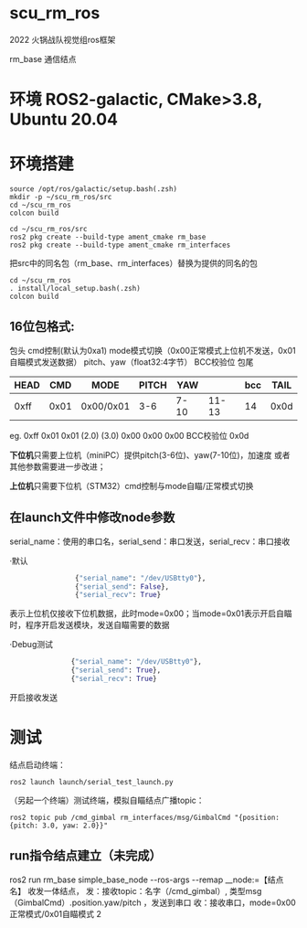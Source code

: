 # **scu_rm_ros**
2022 火锅战队视觉组ros框架

rm_base 通信结点
# 环境 ROS2-galactic, CMake>3.8, Ubuntu 20.04

# 环境搭建

``` shell
source /opt/ros/galactic/setup.bash(.zsh)
mkdir -p ~/scu_rm_ros/src
cd ~/scu_rm_ros
colcon build
```
```shell
cd ~/scu_rm_ros/src
ros2 pkg create --build-type ament_cmake rm_base
ros2 pkg create --build-type ament_cmake rm_interfaces
```

把src中的同名包（rm_base、rm_interfaces）替换为提供的同名的包
```
cd ~/scu_rm_ros
. install/local_setup.bash(.zsh)
colcon build 
```

## 16位包格式:
包头 cmd控制(默认为0xa1) mode模式切换（0x00正常模式上位机不发送，0x01自瞄模式发送数据） pitch、yaw（float32:4字节） BCC校验位 包尾

|HEAD |CMD  |MODE      |PITCH |YAW  |      |bcc |TAIL|
|---|---|---|---|---|---|---|---|
|0xff|0x01|0x00/0x01|3-6|7-10|11-13|14|0x0d|

eg. 
0xff 0x01 0x01 (2.0) (3.0) 0x00 0x00 0x00 BCC校验位 0x0d

**下位机**只需要上位机（miniPC）提供pitch(3-6位)、yaw(7-10位)，加速度
或者其他参数需要进一步改进；

**上位机**只需要下位机（STM32）cmd控制与mode自瞄/正常模式切换

## 在launch文件中修改node参数
serial_name：使用的串口名，serial_send：串口发送，serial_recv：串口接收

·默认           
``` python
                {"serial_name": "/dev/USBtty0"},
                {"serial_send": False},
                {"serial_recv": True}
```
  
表示上位机仅接收下位机数据，此时mode=0x00；当mode=0x01表示开启自瞄时，程序开启发送模块，发送自瞄需要的数据

·Debug测试     
 ``` python
                {"serial_name": "/dev/USBtty0"},
                {"serial_send": True},
                {"serial_recv": True}
```
  开启接收发送

# 测试
结点启动终端：
```
ros2 launch launch/serial_test_launch.py
```
（另起一个终端）测试终端，模拟自瞄结点广播topic：
```
ros2 topic pub /cmd_gimbal rm_interfaces/msg/GimbalCmd "{position: {pitch: 3.0, yaw: 2.0}}"
```


## run指令结点建立（未完成）
ros2 run rm_base simple_base_node --ros-args --remap __node:=【结点名】
收发一体结点，
  发：接收topic：名字（/cmd_gimbal）, 类型msg（GimbalCmd）.position.yaw/pitch ，发送到串口
  收：接收串口，mode=0x00正常模式/0x01自瞄模式 2
